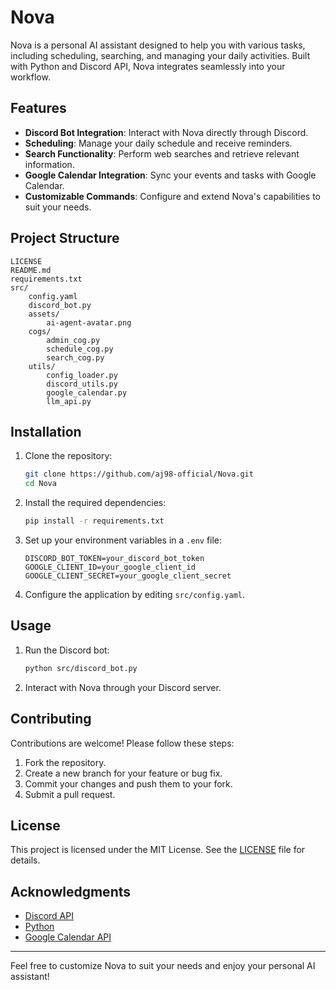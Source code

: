 # Nova

Nova is a personal AI assistant designed to help you with various tasks, including scheduling, searching, and managing your daily activities. Built with Python and Discord API, Nova integrates seamlessly into your workflow.

## Features

- **Discord Bot Integration**: Interact with Nova directly through Discord.
- **Scheduling**: Manage your daily schedule and receive reminders.
- **Search Functionality**: Perform web searches and retrieve relevant information.
- **Google Calendar Integration**: Sync your events and tasks with Google Calendar.
- **Customizable Commands**: Configure and extend Nova's capabilities to suit your needs.

## Project Structure

```
LICENSE
README.md
requirements.txt
src/
    config.yaml
    discord_bot.py
    assets/
        ai-agent-avatar.png
    cogs/
        admin_cog.py
        schedule_cog.py
        search_cog.py
    utils/
        config_loader.py
        discord_utils.py
        google_calendar.py
        llm_api.py
```

## Installation

1. Clone the repository:
   ```bash
   git clone https://github.com/aj98-official/Nova.git
   cd Nova
   ```

2. Install the required dependencies:
   ```bash
   pip install -r requirements.txt
   ```

3. Set up your environment variables in a `.env` file:
   ```env
   DISCORD_BOT_TOKEN=your_discord_bot_token
   GOOGLE_CLIENT_ID=your_google_client_id
   GOOGLE_CLIENT_SECRET=your_google_client_secret
   ```

4. Configure the application by editing `src/config.yaml`.

## Usage

1. Run the Discord bot:
   ```bash
   python src/discord_bot.py
   ```

2. Interact with Nova through your Discord server.

## Contributing

Contributions are welcome! Please follow these steps:

1. Fork the repository.
2. Create a new branch for your feature or bug fix.
3. Commit your changes and push them to your fork.
4. Submit a pull request.

## License

This project is licensed under the MIT License. See the [LICENSE](LICENSE) file for details.

## Acknowledgments

- [Discord API](https://discord.com/developers/docs/intro)
- [Python](https://www.python.org/)
- [Google Calendar API](https://developers.google.com/calendar)

---

Feel free to customize Nova to suit your needs and enjoy your personal AI assistant!
